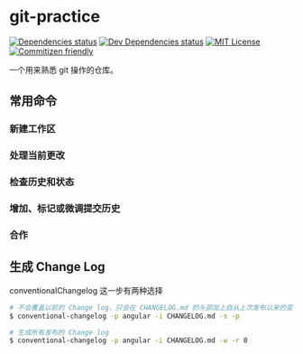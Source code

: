 # git-practice

[![Dependencies status](https://david-dm.org/skyzhao1223/git-practice.svg?style=flat-square)](https://david-dm.org/skyzhao1223/git-practice#info=dependencies)
[![Dev Dependencies status](https://img.shields.io/david/dev/skyzhao1223/git-practice.svg?style=flat-square)](https://david-dm.org/v#info=devDependencies)
[![MIT License](https://img.shields.io/npm/l/ghooks.svg?style=flat-square)](http://opensource.org/licenses/MIT)
[![Commitizen friendly](https://img.shields.io/badge/commitizen-friendly-brightgreen.svg?style=flat-square)](http://commitizen.github.io/cz-cli/)

一个用来熟悉 git 操作的仓库。

## 常用命令

### 新建工作区

### 处理当前更改

### 检查历史和状态

### 增加、标记或微调提交历史

### 合作

## 生成 Change Log

conventionalChangelog 这一步有两种选择

```bash
# 不会覆盖以前的 Change log，只会在 CHANGELOG.md 的头部加上自从上次发布以来的变动
$ conventional-changelog -p angular -i CHANGELOG.md -s -p

# 生成所有发布的 Change log
$ conventional-changelog -p angular -i CHANGELOG.md -w -r 0
```
